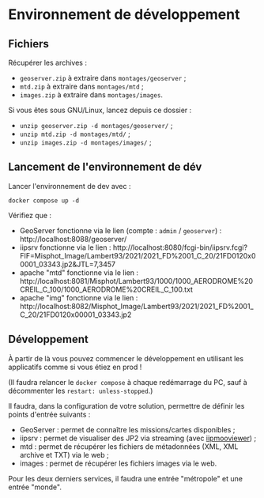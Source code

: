 # Environnement de développement

## Fichiers

Récupérer les archives :
* `geoserver.zip` à extraire dans `montages/geoserver` ;
* `mtd.zip` à extraire dans `montages/mtd` ;
* `images.zip` à extraire dans `montages/images`.

Si vous êtes sous GNU/Linux, lancez depuis ce dossier :
* `unzip geoserver.zip -d montages/geoserver/` ;
* `unzip mtd.zip -d montages/mtd/` ;
* `unzip images.zip -d montages/images/` ;

## Lancement de l'environnement de dév

Lancer l'environnement de dev avec :

```
docker compose up -d
```

Vérifiez que :
* GeoServer fonctionne via le lien (compte : `admin` / `geoserver`) : http://localhost:8088/geoserver/
* iipsrv fonctionne via le lien : http://localhost:8080/fcgi-bin/iipsrv.fcgi?FIF=Misphot_Image/Lambert93/2021/2021_FD%2001_C_20/21FD0120x00001_03343.jp2&JTL=7,3457
* apache "mtd" fonctionne via le lien : http://localhost:8081/Misphot/Lambert93/1000/1000_AERODROME%20CREIL_C_100/1000_AERODROME%20CREIL_C_100.txt
* apache "img" fonctionne via le lien : http://localhost:8082/Misphot_Image/Lambert93/2021/2021_FD%2001_C_20/21FD0120x00001_03343.jp2

## Développement

À partir de là vous pouvez commencer le développement en utilisant les applicatifs comme si vous étiez en prod !

(Il faudra relancer le `docker compose` à chaque redémarrage du PC, sauf à décommenter les `restart: unless-stopped`.)

Il faudra, dans la configuration de votre solution, permettre de définir les points d'entrée suivants :

* GeoServer : permet de connaître les missions/cartes disponibles ;
* iipsrv : permet de visualiser des JP2 via streaming (avec [iipmooviewer](https://github.com/ruven/iipmooviewer)) ;
* mtd : permet de récupérer les fichiers de métadonnées (XML, XML archive et TXT) via le web ;
* images : permet de récupérer les fichiers images via le web.

Pour les deux derniers services, il faudra une entrée "métropole" et une entrée "monde".
